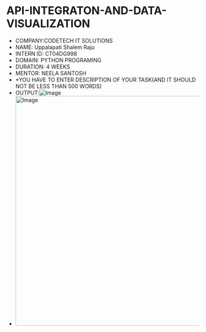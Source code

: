 # API-INTEGRATON-AND-DATA-VISUALIZATION
* COMPANY:CODETECH IT SOLUTIONS
* NAME: Uppalapati Shalem Raju
* INTERN ID: CT04DG998
* DOMAIN: PYTHON PROGRAMING
* DURATION: 4 WEEKS
* MENTOR: NEELA SANTOSH
* *YOU HAVE TO ENTER DESCRIPTION OF YOUR TASK(AND IT SHOULD NOT BE LESS THAN 500 WORDS)
* OUTPUT:![Image](https://github.com/user-attachments/assets/1c96a97d-670d-40ba-8527-aab0cf1ab1d0)
* <img width="1200" height="600" alt="Image" src="https://github.com/user-attachments/assets/fabb8c2d-fa9f-485c-8db6-1f3c7c6a7d5c" />
